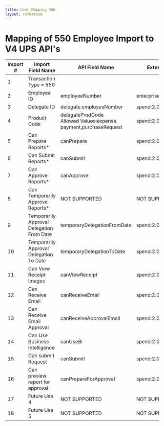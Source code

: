 ```yaml
---
title: User Mapping 550
layout: reference
---
```

# Mapping of 550 Employee Import to V4 UPS API's

Import #|Import Field Name|API Field Name|Extension
---|---|---|---
1|Transaction Type = 550|
2|Employee ID|employeeNumber|enterprise:2.0:User
3|Delegate ID|delegate.employeeNumber|spend:2.0:Delegate
4|Product Code|delegateProdCode <br> Allowed Values:expense, payment,purchaseRequest|spend:2.0:Delegate
5|Can Prepare Reports*|canPrepare|spend:2.0:Delegate
6|Can Submit Reports*|canSubmit|spend:2.0:Delegate
7|Can Approve Reports*|canApprove|spend:2.0:Delegate
8|Can Temporarily Approve Reports*|NOT SUPPORTED|NOT SUPPORTED
9|Temporarily Approval Delegation From Date|temporaryDelegationFromDate|spend:2.0:Delegate
10|Temporarily Approval Delegation To Date|temporaryDelegationToDate|spend:2.0:Delegate
11|Can View Receipt Images|canViewReceipt|spend:2.0:Delegate
12|Can Receive Email|canReceiveEmail|spend:2.0:Delegate
13|Can Receive Email Approval|canReceiveApprovalEmail|spend:2.0:Delegate
14|Can Use Business Intelligence|canUseBi|spend:2.0:Delegate
15|Can submit Request|canSubmit|spend:2.0:Delegate
16|Can preview report for approval|canPrepareForApproval|spend:2.0:Delegate
17|Future Use 4|NOT SUPPORTED|NOT SUPPORTED
18|Future Use 5|NOT SUPPORTED|NOT SUPPORTED
